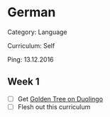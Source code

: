 # German

Category: Language

Curriculum: Self

Ping: 13.12.2016

## Week 1

- [ ] Get [Golden Tree on Duolingo](http://duolingo.com)
- [ ] Flesh out this curriculum
